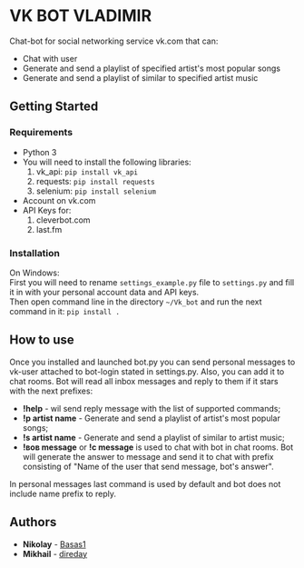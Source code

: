 # VK BOT VLADIMIR
Chat-bot for social networking service vk.com that can:  
* Chat with user
* Generate and send a playlist of specified artist's most popular songs
* Generate and send a playlist of similar to specified artist music


## Getting Started
### Requirements
* Python 3
* You will need to install the following libraries:  
    1. vk_api: `pip install vk_api`
    2. requests: `pip install requests`
    3. selenium: `pip install selenium`
* Account on vk.com
* API Keys for:  
    1. cleverbot.com
    2. last.fm  

### Installation
On Windows:  
First you will need to rename `settings_example.py` file to `settings.py` and fill it in with your personal 
account data and API keys.  
Then open command line in the directory `~/Vk_bot` and run the next command in it: `pip install .`

## How to use
Once you installed and launched bot.py you can send personal messages to vk-user attached to bot-login stated 
in settings.py. Also, you can add it to chat rooms. Bot will read all inbox messages and reply to them if it 
stars with the next prefixes:  
* **!help** - wil send reply message with the list of supported commands;  
* **!p artist name** - Generate and send a playlist of artist's most popular songs;  
* **!s artist name** - Generate and send a playlist of similar to artist music;  
* **!вов message** or **!c message** is used to chat with bot in chat rooms. Bot will generate the answer to message
and send it to chat with prefix consisting of "Name of the user that send message, bot's answer".  

In personal messages last command is used by default and bot does not include name prefix to reply.


## Authors
* **Nikolay** - [Basas1](https://github.com/Basas1)
* **Mikhail** - [direday](https://github.com/direday)


